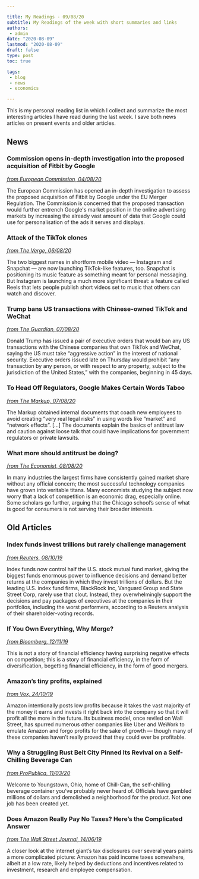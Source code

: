 ```yaml
---

title: My Readings - 09/08/20
subtitle: My Readings of the week with short summaries and links
authors: 
 - admin
date: "2020-08-09"
lastmod: "2020-08-09"
draft: false
type: post
toc: true

tags:
 - blog
 - news
 - economics

---
```


This is my personal reading list in which I collect and summarize the most interesting articles I have read during the last week. I save both news articles on present events and older articles.


## News

### Commission opens in-depth investigation into the proposed acquisition of Fitbit by Google

[*from European Commission, 04/08/20*](https://ec.europa.eu/commission/presscorner/detail/en/ip_20_1446)

The European Commission has opened an in-depth investigation to assess the proposed acquisition of Fitbit by Google under the EU Merger Regulation. The Commission is concerned that the proposed transaction would further entrench Google's market position in the online advertising markets by increasing the already vast amount of data that Google could use for personalisation of the ads it serves and displays.



### Attack of the TikTok clones

[*from The Verge, 06/08/20*](https://www.theverge.com/21356971/tiktok-alternatives-instagram-reels-byte-triller-zynn-ban)

The two biggest names in shortform mobile video — Instagram and Snapchat — are now launching TikTok-like features, too. Snapchat is positioning its music feature as something meant for personal messaging. But Instagram is launching a much more significant threat: a feature called Reels that lets people publish short videos set to music that others can watch and discover.



### Trump bans US transactions with Chinese-owned TikTok and WeChat

[*from The Guardian, 07/08/20*](https://www.theguardian.com/technology/2020/aug/06/us-senate-tiktok-ban)

Donald Trump has issued a pair of executive orders that would ban any US transactions with the Chinese companies that own TikTok and WeChat, saying the US must take “aggressive action” in the interest of national security. Executive orders issued late on Thursday would prohibit “any transaction by any person, or with respect to any property, subject to the jurisdiction of the United States,” with the companies, beginning in 45 days.



### To Head Off Regulators, Google Makes Certain Words Taboo

[*from The Markup, 07/08/20*](https://themarkup.org/google-the-giant/2020/08/07/google-documents-show-taboo-words-antitrust)

The Markup obtained internal documents that coach new employees to avoid creating “very real legal risks” in using words like “market” and “network effects”. [...] The documents explain the basics of antitrust law and caution against loose talk that could have implications for government regulators or private lawsuits.



### What more should antitrust be doing?

[*from The Economist, 08/08/20*](https://www.economist.com/schools-brief/2020/08/08/what-more-should-antitrust-be-doing)

In many industries the largest firms have consistently gained market share without any official concern; the most successful technology companies have grown into veritable titans. Many economists studying the subject now worry that a lack of competition is an economic drag, especially online. Some scholars go further, arguing that the Chicago school’s sense of what is good for consumers is not serving their broader interests.



## Old Articles

### Index funds invest trillions but rarely challenge management

[*from Reuters, 08/10/19*](https://www.reuters.com/article/us-usa-funds-index-specialreports/special-report-index-funds-invest-trillions-but-rarely-challenge-management-idUSKBN1WN107)

Index funds now control half the U.S. stock mutual fund market, giving the biggest funds enormous power to influence decisions and demand better returns at the companies in which they invest trillions of dollars. But the leading U.S. index fund firms, BlackRock Inc, Vanguard Group and State Street Corp, rarely use that clout. Instead, they overwhelmingly support the decisions and pay packages of executives at the companies in their portfolios, including the worst performers, according to a Reuters analysis of their shareholder-voting records.



### If You Own Everything, Why Merge?

[*from Bloomberg, 12/11/19*](https://www.bloomberg.com/opinion/articles/2019-11-12/if-you-own-everything-why-merge)

This is not a story of financial efficiency having surprising negative effects on competition; this is a story of financial efficiency, in the form of diversification, begetting financial efficiency, in the form of good mergers.



### Amazon’s tiny profits, explained

[*from Vox, 24/10/19*](https://www.vox.com/recode/2019/8/21/20826405/amazons-profits-revenue-free-cash-flow-explained-charts)

Amazon intentionally posts low profits because it takes the vast majority of the money it earns and invests it right back into the company so that it will profit all the more in the future. Its business model, once reviled on Wall Street, has spurred numerous other companies like Uber and WeWork to emulate Amazon and forgo profits for the sake of growth — though many of these companies haven’t really proved that they could ever be profitable.



### Why a Struggling Rust Belt City Pinned Its Revival on a Self-Chilling Beverage Can

[*from ProPublica, 11/03/20*](https://www.propublica.org/article/youngstown-chill-can)

Welcome to Youngstown, Ohio, home of Chill-Can, the self-chilling beverage container you’ve probably never heard of. Officials have gambled millions of dollars and demolished a neighborhood for the product. Not one job has been created yet.



 ### Does Amazon Really Pay No Taxes? Here’s the Complicated Answer
 
 [*from The Wall Street Journal, 14/06/19*](https://www.wsj.com/articles/does-amazon-really-pay-no-taxes-heres-the-complicated-answer-11560504602)
 
A closer look at the internet giant’s tax disclosures over several years paints a more complicated picture: Amazon has paid income taxes somewhere, albeit at a low rate, likely helped by deductions and incentives related to investment, research and employee compensation.




